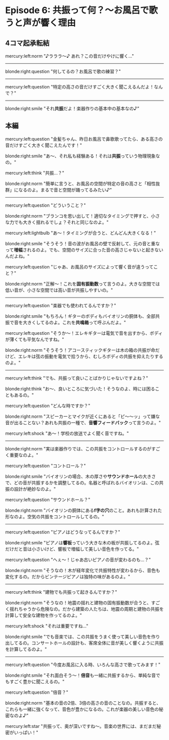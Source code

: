 # Episode 6: 共振って何？〜お風呂で歌うと声が響く理由

## 4コマ起承転結

mercury:left:norm "♪ラララ〜♪ あれ？この音だけやけに響く..."

---

blonde:right:question "何してるの？お風呂で歌の練習？"

---

mercury:left:question "特定の高さの音だけすごく大きく聞こえるんだよ！なんで？"

---

blonde:right:smile "それ**共振**だよ！楽器作りの基本中の基本なの♪"

## 本編

mercury:left:question "金髪ちゃん、昨日お風呂で鼻歌歌ってたら、ある高さの音だけすごく大きく聞こえたんです！"

blonde:right:smile "あ〜、それ私も経験ある！それは**共振**っていう物理現象なの。"

mercury:left:think "共振...？"

blonde:right:norm "簡単に言うと、お風呂の空間が特定の音の高さと「相性抜群」になるのよ。まるで音と空間が踊ってるみたい♪"

---

mercury:left:question "どういうこと？"

blonde:right:norm "ブランコを思い出して！適切なタイミングで押すと、小さな力でも大きく揺れるでしょ？それと同じなのよ。"

mercury:left:lightbulb "あ〜！タイミングが合うと、どんどん大きくなる！"

blonde:right:smile "そうそう！音の波がお風呂の壁で反射して、元の音と重なって**増幅**されるのよ。でも、空間のサイズに合った音の高さじゃないと起きないんだよね。"

mercury:left:question "じゃあ、お風呂のサイズによって響く音が違うってこと？"

blonde:right:norm "正解〜！これを**固有振動数**って言うのよ。大きな空間では低い音が、小さな空間では高い音が共振しやすいの。"

---

mercury:left:question "楽器でも使われてるんですか？"

blonde:right:smile "もちろん！ギターのボディもバイオリンの胴体も、全部共振で音を大きくしてるのよ。これを**共鳴箱**って呼ぶんだよ。"

mercury:left:question "そうか〜！エレキギターは電気で音を出すから、ボディが薄くても平気なんですね。"

blonde:right:norm "そうそう！アコースティックギターは木の箱の共振が命だけど、エレキは弦の振動を電気で拾うから、むしろボディの共振を抑えたりするのよ。"

---

mercury:left:think "でも、共振って良いことばかりじゃないですよね？"

blonde:right:think "お〜、良いところに気づいた！そうなのよ、時には困ることもあるの。"

mercury:left:question "どんな時ですか？"

blonde:right:norm "スピーカーとマイクが近くにあると「ピ〜〜ッ」って嫌な音が出ることない？あれも共振の一種で、**音響フィードバック**って言うのよ。"

mercury:left:shock "あ〜！学校の放送でよく聞く音ですね。"

---

blonde:right:norm "実は楽器作りでは、この共振をコントロールするのがすごく重要なのよ。"

mercury:left:question "コントロール？"

blonde:right:smile "バイオリンの場合、木の厚さや**サウンドホール**の大きさで、どの音が共振するかを調整してるの。名器と呼ばれるバイオリンは、この共振の設計が絶妙なのよ。"

mercury:left:question "サウンドホール？"

blonde:right:norm "バイオリンの胴体にある**f字の穴**のこと。あれも計算された形なのよ。空気の共振をコントロールしてるの。"

---

mercury:left:question "ピアノはどうなってるんですか？"

blonde:right:smile "ピアノは**響板**っていう大きな木の板が共振してるのよ。弦だけだと音は小さいけど、響板で増幅して美しい音色を作ってる。"

mercury:left:question "へぇ〜！じゃあ古いピアノの音が変わるのも...？"

blonde:right:norm "そうなの！木が経年変化で共振特性が変わるから、音色も変化するの。だからビンテージピアノは独特の味があるのよ。"

---

mercury:left:think "建物でも共振って起きるんですか？"

blonde:right:norm "そうなの！地震の揺れと建物の固有振動数が合うと、すごく揺れちゃうから危険なの。だから建築の人たちは、地震の周期と建物の共振を計算して安全な建物を作ってるのよ。"

mercury:left:shock "それは重要ですね..."

blonde:right:smile "でも音楽では、この共振をうまく使って美しい音色を作り出してるの。コンサートホールの設計も、客席全体に音が美しく響くように共振を計算してるのよ。"

---

mercury:left:question "今度お風呂に入る時、いろんな高さで歌ってみます！"

blonde:right:smile "それ面白そう〜！**倍音**も一緒に共振するから、単純な音でもすごく豊かに聞こえるの。"

mercury:left:question "倍音？"

blonde:right:norm "基本の音の2倍、3倍の高さの音のことなの。共振すると、これらも一緒に強くなって、音色が豊かになるの。これが楽器の美しい音色の秘密なのよ♪"

mercury:left:star "共振って、奥が深いですね〜。音楽の世界には、まだまだ秘密がいっぱい！"